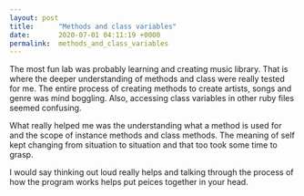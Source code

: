 ```yaml
---
layout: post
title:      "Methods and class variables"
date:       2020-07-01 04:11:19 +0000
permalink:  methods_and_class_variables
---
```



The most fun lab was probably learning and creating music library. That is where the deeper understanding of methods and class were really tested for me. The entire process of creating methods to create artists, songs and genre was mind boggling. Also, accessing class variables in other ruby files seemed confusing.

What really helped me was the understanding what a method is used for and the scope of instance methods and class methods. The meaning of self kept changing from situation to situation and that too took some time to grasp. 

I would say thinking out loud really helps and talking through the process of how the program works helps put peices together in your head.
